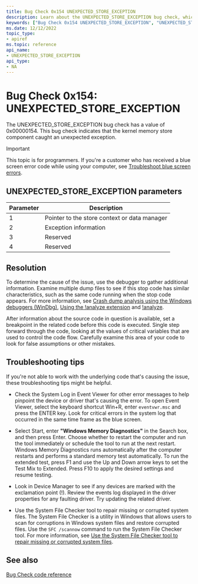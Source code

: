 ```yaml
---
title: Bug Check 0x154 UNEXPECTED_STORE_EXCEPTION
description: Learn about the UNEXPECTED_STORE_EXCEPTION bug check, which indicates that the kernel memory store component caught an unexpected exception.
keywords: ["Bug Check 0x154 UNEXPECTED_STORE_EXCEPTION", "UNEXPECTED_STORE_EXCEPTION"]
ms.date: 12/12/2022
topic_type:
- apiref
ms.topic: reference
api_name:
- UNEXPECTED_STORE_EXCEPTION
api_type:
- NA
---
```


# Bug Check 0x154: UNEXPECTED_STORE_EXCEPTION

The UNEXPECTED_STORE_EXCEPTION bug check has a value of 0x00000154. This bug check indicates that the kernel memory store component caught an unexpected exception.

> [!IMPORTANT]
> This topic is for programmers. If you're a customer who has received a blue screen error code while using your computer, see [Troubleshoot blue screen errors](https://www.windows.com/stopcode).

## UNEXPECTED_STORE_EXCEPTION parameters

| Parameter | Description                                  |
|-----------|----------------------------------------------|
| 1         | Pointer to the store context or data manager |
| 2         | Exception information                        |
| 3         | Reserved                                     |
| 4         | Reserved                                     |

## Resolution

To determine the cause of the issue, use the debugger to gather additional information. Examine multiple dump files to see if this stop code has similar characteristics, such as the same code running when the stop code appears. For more information, see [Crash dump analysis using the Windows debuggers (WinDbg)](crash-dump-files.md), [Using the !analyze extension](using-the--analyze-extension.md) and [!analyze](-analyze.md).

After information about the source code in question is available, set a breakpoint in the related code before this code is executed. Single step forward through the code, looking at the values of critical variables that are used to control the code flow. Carefully examine this area of your code to look for false assumptions or other mistakes.

## Troubleshooting tips

If you're not able to work with the underlying code that's causing the issue, these troubleshooting tips might be helpful.

- Check the System Log in Event Viewer for other error messages to help pinpoint the device or driver that's causing the error. To open Event Viewer, select the keyboard shortcut Win+R, enter `eventvwr.msc` and press the ENTER key. Look for critical errors in the system log that occurred in the same time frame as the blue screen.

- Select Start, enter **"Windows Memory Diagnostics"** in the Search box, and then press Enter. Choose whether to restart the computer and run the tool immediately or schedule the tool to run at the next restart. Windows Memory Diagnostics runs automatically after the computer restarts and performs a standard memory test automatically. To run the extended test, press F1 and use the Up and Down arrow keys to set the Test Mix to Extended. Press F10 to apply the desired settings and resume testing.

- Look in Device Manager to see if any devices are marked with the exclamation point (!). Review the events log displayed in the driver properties for any faulting driver. Try updating the related driver.

- Use the System File Checker tool to repair missing or corrupted system files. The System File Checker is a utility in Windows that allows users to scan for corruptions in Windows system files and restore corrupted files. Use the `SFC /scannow` command to run the System File Checker tool. For more information, see [Use the System File Checker tool to repair missing or corrupted system files](https://support.microsoft.com/help/929833/use-the-system-file-checker-tool-to-repair-missing-or-corrupted-system).

## See also

[Bug Check code reference](bug-check-code-reference2.md)
